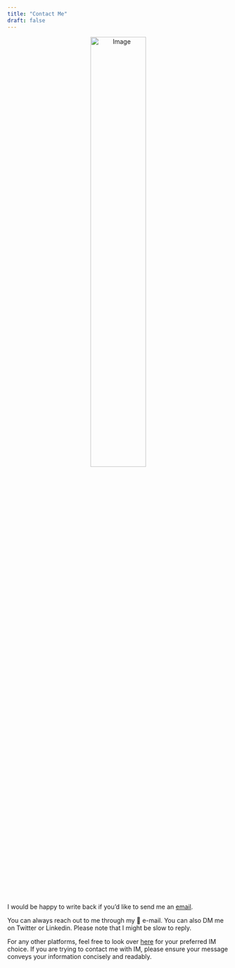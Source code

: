 ```yaml
---
title: "Contact Me"
draft: false
---
```


<div align="center">
<img src="/images/lofi-browsing.gif" alt="Image" width=50%>
</div>

I would be happy to write back if you’d like to send me an [email](mailto:chadvikki@proton.me).

You can always reach out to me through my 📧 e-mail. You can also DM me on Twitter or Linkedin. Please note that I might be slow to reply.



For any other platforms, feel free to look over [here](https://links-heyvikki.pages.dev) for your preferred IM choice. If you are trying to contact me with IM, please ensure your message conveys your information concisely and readably.
